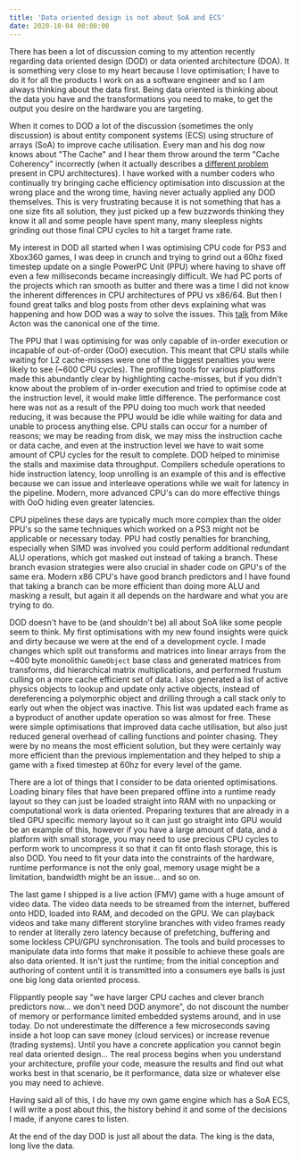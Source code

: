 ```yaml
---
title: 'Data oriented design is not about SoA and ECS'
date: 2020-10-04 00:00:00
---
```


There has been a lot of discussion coming to my attention recently regarding data oriented design (DOD) or data oriented architecture (DOA). It is something very close to my heart because I love optimisation; I have to do it for all the products I work on as a software engineer and so I am always thinking about the data first. Being data oriented is thinking about the data you have and the transformations you need to make, to get the output you desire on the hardware you are targeting. 

When it comes to DOD a lot of the discussion (sometimes the only discussion) is about entity component systems (ECS) using structure of arrays (SoA) to improve cache utilisation. Every man and his dog now knows about "The Cache" and I hear them throw around the term "Cache Coherency" incorrectly (when it actually describes a [different problem](https://bit.ly/2HkUR4S) present in CPU architectures). I have worked with a number coders who continually try bringing cache efficiency optimisation into discussion at the wrong place and the wrong time, having never actually applied any DOD themselves. This is very frustrating because it is not something that has a one size fits all solution, they just picked up a few buzzwords thinking they know it all and some people have spent many, many sleepless nights grinding out those final CPU cycles to hit a target frame rate.

My interest in DOD all started when I was optimising CPU code for PS3 and Xbox360 games, I was deep in crunch and trying to grind out a 60hz fixed timestep update on a single PowerPC Unit (PPU) where having to shave off even a few milliseconds became increasingly difficult. We had PC ports of the projects which ran smooth as butter and there was a time I did not know the inherent differences in CPU architectures of PPU vs x86/64. But then I found great talks and blog posts from other devs explaining what was happening and how DOD was a way to solve the issues. This [talk](https://www.youtube.com/watch?v=rX0ItVEVjHc) from Mike Acton was the canonical one of the time.

The PPU that I was optimising for was only capable of in-order execution or incapable of out-of-order (OoO) execution. This meant that CPU stalls while waiting for L2 cache-misses were one of the biggest penalties you were likely to see (~600 CPU cycles). The profiling tools for various platforms made this abundantly clear by highlighting cache-misses, but if you didn't know about the problem of in-order execution and tried to optimise code at the instruction level, it would make little difference. The performance cost here was not as a result of the PPU doing too much work that needed reducing, it was because the PPU would be idle while waiting for data and unable to process anything else. CPU stalls can occur for a number of reasons; we may be reading from disk, we may miss the instruction cache or data cache, and even at the instruction level we have to wait some amount of CPU cycles for the result to complete. DOD helped to minimise the stalls and maximise data throughput. Compilers schedule operations to hide instruction latency, loop unrolling is an example of this and is effective because we can issue and interleave operations while we wait for latency in the pipeline. Modern, more advanced CPU's can do more effective things with OoO hiding even greater latencies.

CPU pipelines these days are typically much more complex than the older PPU's so the same techniques which worked on a PS3 might not be applicable or necessary today. PPU had costly penalties for branching, especially when SIMD was involved you could perform additional redundant ALU operations, which got masked out instead of taking a branch. These branch evasion strategies were also crucial in shader code on GPU's of the same era. Modern x86 CPU's have good branch predictors and I have found that taking a branch can be more efficient than doing more ALU and masking a result, but again it all depends on the hardware and what you are trying to do.

DOD doesn't have to be (and shouldn't be) all about SoA like some people seem to think. My first optimisations with my new found insights were quick and dirty because we were at the end of a development cycle. I made changes which split out transforms and matrices into linear arrays from the ~400 byte monolithic `GameObject` base class and generated matrices from transforms, did hierarchical matrix multiplications, and performed frustum culling on a more cache efficient set of data. I also generated a list of active physics objects to lookup and update only active objects, instead of dereferencing a polymorphic object and drilling through a call stack only to early out when the object was inactive. This list was updated each frame as a byproduct of another update operation so was almost for free. These were simple optimisations that improved data cache utilisation, but also just reduced general overhead of calling functions and pointer chasing. They were by no means the most efficient solution, but they were certainly way more efficient than the previous implementation and they helped to ship a game with a fixed timestep at 60hz for every level of the game.

There are a lot of things that I consider to be data oriented optimisations. Loading binary files that have been prepared offline into a runtime ready layout so they can just be loaded straight into RAM with no unpacking or computational work is data oriented. Preparing textures that are already in a tiled GPU specific memory layout so it can just go straight into GPU would be an example of this, however if you have a large amount of data, and a platform with small storage, you may need to use precious CPU cycles to perform work to uncompress it so that it can fit onto flash storage, this is also DOD. You need to fit your data into the constraints of the hardware, runtime performance is not the only goal, memory usage might be a limitation, bandwidth might be an issue... and so on.

The last game I shipped is a live action (FMV) game with a huge amount of video data. The video data needs to be streamed from the internet, buffered onto HDD, loaded into RAM, and decoded on the GPU. We can playback videos and take many different storyline branches with video frames ready to render at literally zero latency because of prefetching, buffering and some lockless CPU/GPU synchronisation. The tools and build processes to manipulate data into forms that make it possible to achieve these goals are also data oriented. It isn't just the runtime; from the initial conception and authoring of content until it is transmitted into a consumers eye balls is just one big long data oriented process.

Flippantly people say "we have larger CPU caches and clever branch predictors now... we don't need DOD anymore", do not discount the number of memory or performance limited embedded systems around, and in use today. Do not underestimate the difference a few microseconds saving inside a hot loop can save money (cloud services) or increase revenue (trading systems). Until you have a concrete application you cannot begin real data oriented design... The real process begins when you understand your architecture, profile your code, measure the results and find out what works best in that scenario, be it performance, data size or whatever else you may need to achieve.

Having said all of this, I do have my own game engine which has a SoA ECS, I will write a post about this, the history behind it and some of the decisions I made, if anyone cares to listen. 

At the end of the day DOD is just all about the data. The king is the data, long live the data.



